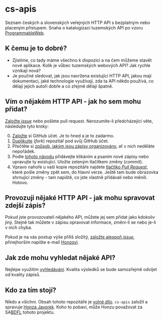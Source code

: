 # cs-apis

Seznam českých a slovenských veřejných HTTP API s bezplatným nebo placeným
přístupem. Snaha o katalogizaci tuzemských API po vzoru
[ProgrammableWeb](http://www.programmableweb.com/).

## K čemu je to dobré?

- Zjistíme, co tady máme všechno k dispozici a na čem můžeme stavět nové
  aplikace. Kolik je vůbec tuzemských webových API? Jak rychle vznikají
  nová?
- Je poučné sledovat, jak jsou navržena existující HTTP API, jakou mají
  dokumentaci, jaké technologie využívají, zda ta API někdo používá,
  co dělají jejich autoři dobře a co zřejmě dělají špatně.

## Vím o nějakém HTTP API - jak ho sem mohu přidat?

[Založte *issue*](https://github.com/honzajavorek/cs-apis/issues/new) nebo
pošlete pull request. Nerozumíte-li předcházející věte, následujte tyto kroky:

0. [Založte](https://github.com/join) si GitHub účet. Je to hned a je to
   zadarmo.
1. [Duplikujte](https://github.com/honzajavorek/cs-apis/fork) (*fork*)
   repozitář pod svůj GitHub účet.
2. Přečtěte si [způsob, jakým jsou zápisy organizovány](https://github.com/honzajavorek/cs-apis/blob/master/CONTRIBUTING.md),
   ať v nich neděláte nepořádek.
3. Podle [tohoto návodu](https://help.github.com/articles/creating-and-editing-files-in-your-repository)
   přidávejte klikáním a psaním nové zápisy nebo upravujte ty existující.
   Uložte zeleným tlačítkem změny (*commit*).
4. Vpravo nahoře u vaší kopie repozitáře najdete [tlačítko *Pull Request*](https://github-images.s3.amazonaws.com/help/pull_requests/pullrequest-send.png),
   které pošle změny zpět sem, do hlavní verze. Ještě tam bude obrazovka
   shrnující změny - tam napiště, co jste vlastně přidávali nebo měnili.
   Hotovo.

## Provozuji nějaké HTTP API - jak mohu spravovat zdejší zápis?

Pokud jste provozovateli nějakého API, můžete jej sem přidat jako
kdokoliv jiný. Stejně tak můžete v zápisu opravovat informace, změní-li se
nebo je-li v nich chyba.

Pokud je na vás postup výše příliš složitý,
[založte alespoň *issue*](https://github.com/honzajavorek/cs-apis/issues/new),
přinejhorším napište e-mail [Honzovi](https://github.com/honzajavorek).

## Jak zde mohu vyhledat nějaké API?

Nejlépe využitím [vyhledávání](https://github.com/honzajavorek/cs-apis/search?q=api).
Kvalita výsledků se bude samozřejmě odvíjet od kvality zápisů.

## Kdo za tím stojí?

Nikdo a všichni. Obsah tohoto repozitáře je
[volné dílo](https://cs.wikipedia.org/wiki/Voln%C3%A9_d%C3%ADlo).
`cs-apis` založil a spravuje [Honza Javorek](https://github.com/honzajavorek/).
Koho to pobaví, může Honzu považovat za
SA[BDFL](https://en.wikipedia.org/wiki/Benevolent_Dictator_for_Life) tohoto
projektu.
